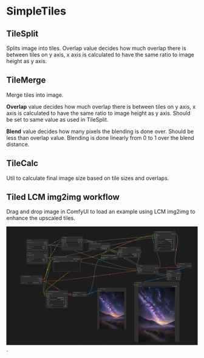 
# SimpleTiles

## TileSplit
Splits image into tiles. Overlap value decides how much overlap there is between tiles on y axis, x axis is calculated to have the same ratio to image height as y axis.

## TileMerge
Merge tiles into image. 

**Overlap** value decides how much overlap there is between tiles on y axis, x axis is calculated to have the same ratio to image height as y axis. Should be set to same value as used in TileSplit.

**Blend** value decides how many pixels the blending is done over. Should be less than overlap value. Blending is done linearly from 0 to 1 over the blend distance.

## TileCalc

Util to calculate final image size based on tile sizes and overlaps. 


## Tiled LCM img2img workflow

Drag and drop image in ComfyUI to load an example using LCM img2img to enhance the upscaled tiles.



![Image showing an example workflow](out.png "Example workflow").

